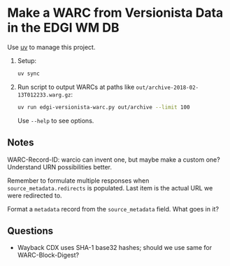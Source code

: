 # Make a WARC from Versionista Data in the EDGI WM DB

Use [uv][] to manage this project.

1. Setup:

    ```sh
    uv sync
    ```

2. Run script to output WARCs at paths like `out/archive-2018-02-13T012233.warg.gz`:

    ```sh
    uv run edgi-versionista-warc.py out/archive --limit 100
    ```

    Use `--help` to see options.


## Notes

WARC-Record-ID: warcio can invent one, but maybe make a custom one? Understand URN possibilities better.

Remember to formulate multiple responses when `source_metadata.redirects` is populated. Last item is the actual URL we were redirected to.

Format a `metadata` record from the `source_metadata` field. What goes in it?


## Questions

- Wayback CDX uses SHA-1 base32 hashes; should we use same for WARC-Block-Digest?


[uv]: https://docs.astral.sh/uv/
